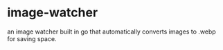 # image-watcher
an image watcher built in go that automatically converts images to .webp for saving space.
